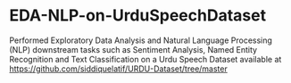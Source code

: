 # EDA-NLP-on-UrduSpeechDataset

Performed Exploratory Data Analysis and Natural Language Processing (NLP) downstream tasks such as Sentiment Analysis, Named Entity Recognition and Text Classification on a Urdu Speech Dataset available at https://github.com/siddiquelatif/URDU-Dataset/tree/master
